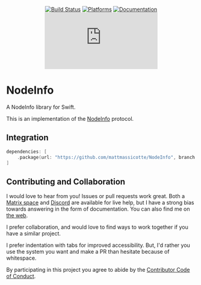 <div align="center">

[![Build Status][build status badge]][build status]
[![Platforms][platforms badge]][platforms]
[![Documentation][documentation badge]][documentation]
[![Matrix][matrix badge]][matrix]

</div>

# NodeInfo
A NodeInfo library for Swift.

This is an implementation of the [NodeInfo](https://nodeinfo.diaspora.software) protocol.

## Integration

```swift
dependencies: [
    .package(url: "https://github.com/mattmassicotte/NodeInfo", branch: "main")
]
```

## Contributing and Collaboration

I would love to hear from you! Issues or pull requests work great. Both a [Matrix space][matrix] and [Discord][discord] are available for live help, but I have a strong bias towards answering in the form of documentation. You can also find me on [the web](https://www.massicotte.org).

I prefer collaboration, and would love to find ways to work together if you have a similar project.

I prefer indentation with tabs for improved accessibility. But, I'd rather you use the system you want and make a PR than hesitate because of whitespace.

By participating in this project you agree to abide by the [Contributor Code of Conduct](CODE_OF_CONDUCT.md).

[build status]: https://github.com/mattmassicotte/NodeInfo/actions
[build status badge]: https://github.com/mattmassicotte/NodeInfo/workflows/CI/badge.svg
[platforms]: https://swiftpackageindex.com/mattmassicotte/NodeInfo
[platforms badge]: https://img.shields.io/endpoint?url=https%3A%2F%2Fswiftpackageindex.com%2Fapi%2Fpackages%2Fmattmassicotte%2FNodeInfo%2Fbadge%3Ftype%3Dplatforms
[documentation]: https://swiftpackageindex.com/mattmassicotte/NodeInfo/main/documentation
[documentation badge]: https://img.shields.io/badge/Documentation-DocC-blue
[matrix]: https://matrix.to/#/%23chimehq%3Amatrix.org
[matrix badge]: https://img.shields.io/matrix/chimehq%3Amatrix.org?label=Matrix
[discord]: https://discord.gg/esFpX6sErJ

